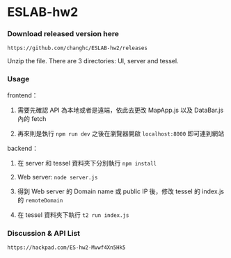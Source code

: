 # ESLAB-hw2

### Download released version here

```https://github.com/changhc/ESLAB-hw2/releases```

Unzip the file. There are 3 directories: UI, server and tessel.



### Usage

  frontend：

  1. 需要先確認 API 為本地或者是遠端，依此去更改 MapApp.js 以及 DataBar.js 內的 fetch

  2. 再來則是執行 ```npm run dev``` 之後在瀏覽器開啟 ```localhost:8000``` 即可連到網站

  backend：

  1. 在 server 和 tessel 資料夾下分別執行 ```npm install```

  2. Web server: ```node server.js```

  3. 得到 Web server 的 Domain name 或 public IP 後，修改 tessel 的 index.js 的 ```remoteDomain```
  
  4. 在 tessel 資料夾下執行 ```t2 run index.js```



### Discussion & API List

    https://hackpad.com/ES-hw2-Mvwf4Xn5Hk5
